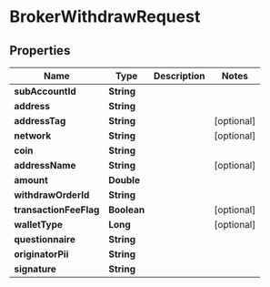 

# BrokerWithdrawRequest


## Properties

| Name | Type | Description | Notes |
|------------ | ------------- | ------------- | -------------|
|**subAccountId** | **String** |  |  |
|**address** | **String** |  |  |
|**addressTag** | **String** |  |  [optional] |
|**network** | **String** |  |  [optional] |
|**coin** | **String** |  |  |
|**addressName** | **String** |  |  [optional] |
|**amount** | **Double** |  |  |
|**withdrawOrderId** | **String** |  |  |
|**transactionFeeFlag** | **Boolean** |  |  [optional] |
|**walletType** | **Long** |  |  [optional] |
|**questionnaire** | **String** |  |  |
|**originatorPii** | **String** |  |  |
|**signature** | **String** |  |  |



